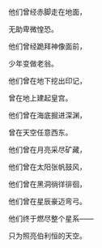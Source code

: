 

他们曾经赤脚走在地面，

无助卑微惶恐。

他们曾经跪拜神像面前，

少年变做老翁。

他们曾在地下挖出印记，

曾在地上建起皇宫。

他们曾在海底掘进深渊，

曾在天空任意西东。

他们曾在月亮采尽矿藏，

他们曾在太阳张帆鼓风，

他们曾在黑洞徜徉徘徊，

他们曾在星辰豪迈弯弓。

他们终于燃尽整个星系——

只为照亮伯利恒的天空。


